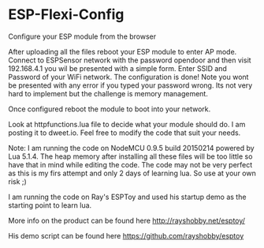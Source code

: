 # ESP-Flexi-Config
Configure your ESP module from the browser

After uploading all the files reboot your ESP module to enter AP mode. Connect to ESPSensor network with the password opendoor and then visit 192.168.4.1 you wil be presented with a simple form. Enter SSID and Password of your WiFi network. The configuration is done! Note you wont be presented with any error if you typed your password wrong. Its not very hard to implement but the challenge is memory management.

Once configured reboot the module to boot into your network. 

Look at httpfunctions.lua file to decide what your module should do. I am posting it to dweet.io. Feel free to modify the code that suit your needs.

Note: I am running the code on NodeMCU 0.9.5 build 20150214  powered by Lua 5.1.4. The heap memory after installing all these files will be too little so have that in mind while editing the code. The code may not be very perfect as this is my firs attempt and only 2 days of learning lua. So use at your own risk ;) 

I am running the code on Ray's ESPToy and used his startup demo as the starting point to learn lua. 

More info on the product can be found here http://rayshobby.net/esptoy/

His demo script can be found here https://github.com/rayshobby/esptoy
